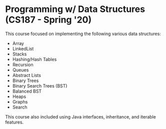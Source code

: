 # Programming w/ Data Structures (CS187 - Spring '20)

This course focused on implementing the following various data structures:
- Array
- LinkedList
- Stacks
- Hashing/Hash Tables
- Recursion
- Queues
- Abstract Lists
- Binary Trees
- Binary Search Trees (BST)
- Balanced BST
- Heaps
- Graphs
- Search

This course also included using Java interfaces, inheritance, and iterable features.
